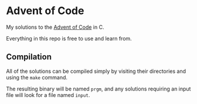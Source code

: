 # Advent of Code
My solutions to the [Advent of Code](http://adventofcode.com/) in C.

Everything in this repo is free to use and learn from.

## Compilation
All of the solutions can be compiled simply by visiting their directories and using the `make` command.

The resulting binary will be named `prgm`, and any solutions requiring an input file will look for a file named `input`.
